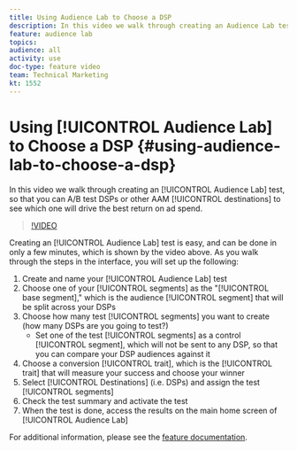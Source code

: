 ```yaml
---
title: Using Audience Lab to Choose a DSP
description: In this video we walk through creating an Audience Lab test, so that you can A/B test DSPs or other AAM destinations to see which one will drive the best return on ad spend.
feature: audience lab
topics: 
audience: all
activity: use
doc-type: feature video
team: Technical Marketing
kt: 1552
---
```


# Using [!UICONTROL Audience Lab] to Choose a DSP {#using-audience-lab-to-choose-a-dsp}

In this video we walk through creating an [!UICONTROL Audience Lab] test, so that you can A/B test DSPs or other AAM [!UICONTROL destinations] to see which one will drive the best return on ad spend.

>[!VIDEO](https://video.tv.adobe.com/v/24923/?quality=12)

Creating an [!UICONTROL Audience Lab] test is easy, and can be done in only a few minutes, which is shown by the video above. As you walk through the steps in the interface, you will set up the following:

1. Create and name your [!UICONTROL Audience Lab] test
1. Choose one of your [!UICONTROL segments] as the "[!UICONTROL base segment]," which is the audience [!UICONTROL segment] that will be split across your DSPs
1. Choose how many test [!UICONTROL segments] you want to create (how many DSPs are you going to test?)
    * Set one of the test [!UICONTROL segments] as a control [!UICONTROL segment], which will not be sent to any DSP, so that you can compare your DSP audiences against it
1. Choose a conversion [!UICONTROL trait], which is the [!UICONTROL trait] that will measure your success and choose your winner
1. Select [!UICONTROL Destinations] (i.e. DSPs) and assign the test [!UICONTROL segments]
1. Check the test summary and activate the test
1. When the test is done, access the results on the main home screen of [!UICONTROL Audience Lab]

For additional information, please see the [feature documentation](https://marketing.adobe.com/resources/help/en_US/aam/audience-lab.html).